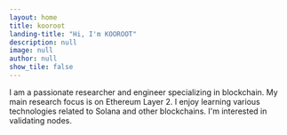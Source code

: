 ```yaml
---
layout: home
title: kooroot
landing-title: "Hi, I'm KOOROOT"
description: null
image: null
author: null
show_tile: false
---
```


I am a passionate researcher and engineer specializing in blockchain. My main research focus is on Ethereum Layer 2. I enjoy learning various technologies related to Solana and other blockchains. I'm interested in validating nodes.
